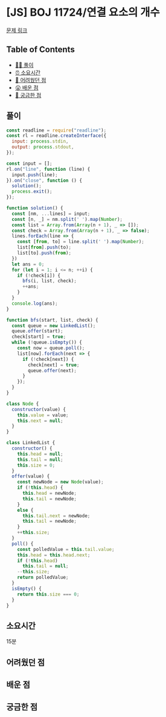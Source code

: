 # [JS] BOJ 11724/연결 요소의 개수

[문제 링크](https://www.acmicpc.net/problem/11724)

<!-- 제목으로 다음과 같은 내용으로 작성해주세요 ! -->
<!-- 📕 백준 : BOJ 문제번호/문제제목 e.g. BOJ 2577/숫자의 개수 -->
<!-- 📗 프로그래머스 : PRO 문제번호/문제제목 e.g. PRO 120812/최빈값 구하기 -->
<!-- 백준허브를 사용하시면 프로그래머스의 문제번호도 확인하실 수 있습니다 -->

## Table of Contents

- [✍🏻 풀이](#풀이)
- [⏰ 소요시간](#소요시간)
- [🫠 어려웠던 점](#어려웠던-점)
- [😮 배운 점](#배운-점)
- [🤔 궁금한 점](#궁금한-점)

## 풀이

<!-- ```옆에 사용하는 언어를 기입하세요 e.g. javascript, python -->

```javascript
const readline = require("readline");
const rl = readline.createInterface({
  input: process.stdin,
  output: process.stdout,
});

const input = [];
rl.on("line", function (line) {
  input.push(line);
}).on("close", function () {
  solution();
  process.exit();
});

function solution() {
  const [nm, ...lines] = input;
  const [n, _] = nm.split(' ').map(Number);
  const list = Array.from(Array(n + 1), _ => []);
  const check = Array.from(Array(n + 1), _ => false);
  lines.forEach(line => {
    const [from, to] = line.split(' ').map(Number);
    list[from].push(to);
    list[to].push(from);
  })
  let ans = 0;
  for (let i = 1; i <= n; ++i) {
    if (!check[i]) {
      bfs(i, list, check);
      ++ans;
    }
  }
  console.log(ans);
}

function bfs(start, list, check) {
  const queue = new LinkedList();
  queue.offer(start);
  check[start] = true;
  while (!queue.isEmpty()) {
    const now = queue.poll();
    list[now].forEach(next => {
      if (!check[next]) {
        check[next] = true;
        queue.offer(next);
      }
    });
  }
}

class Node {
  constructor(value) {
    this.value = value;
    this.next = null;
  }
}

class LinkedList {
  constructor() {
    this.head = null;
    this.tail = null;
    this.size = 0;
  }
  offer(value) {
    const newNode = new Node(value);
    if (!this.head) {
      this.head = newNode;
      this.tail = newNode;
    }
    else {
      this.tail.next = newNode;
      this.tail = newNode;
    }
    ++this.size;
  }
  poll() {
    const polledValue = this.tail.value;
    this.head = this.head.next;
    if (!this.head)
      this.tail = null;
    --this.size;
    return polledValue;
  }
  isEmpty() {
    return this.size === 0;
  }
}
```
## 소요시간
15분

## 어려웠던 점

## 배운 점

## 궁금한 점
